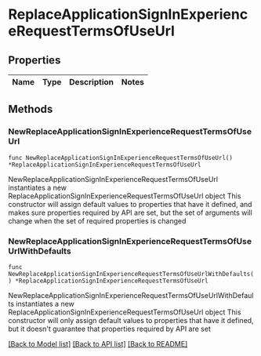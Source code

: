 # ReplaceApplicationSignInExperienceRequestTermsOfUseUrl

## Properties

Name | Type | Description | Notes
------------ | ------------- | ------------- | -------------

## Methods

### NewReplaceApplicationSignInExperienceRequestTermsOfUseUrl

`func NewReplaceApplicationSignInExperienceRequestTermsOfUseUrl() *ReplaceApplicationSignInExperienceRequestTermsOfUseUrl`

NewReplaceApplicationSignInExperienceRequestTermsOfUseUrl instantiates a new ReplaceApplicationSignInExperienceRequestTermsOfUseUrl object
This constructor will assign default values to properties that have it defined,
and makes sure properties required by API are set, but the set of arguments
will change when the set of required properties is changed

### NewReplaceApplicationSignInExperienceRequestTermsOfUseUrlWithDefaults

`func NewReplaceApplicationSignInExperienceRequestTermsOfUseUrlWithDefaults() *ReplaceApplicationSignInExperienceRequestTermsOfUseUrl`

NewReplaceApplicationSignInExperienceRequestTermsOfUseUrlWithDefaults instantiates a new ReplaceApplicationSignInExperienceRequestTermsOfUseUrl object
This constructor will only assign default values to properties that have it defined,
but it doesn't guarantee that properties required by API are set


[[Back to Model list]](../README.md#documentation-for-models) [[Back to API list]](../README.md#documentation-for-api-endpoints) [[Back to README]](../README.md)


